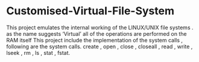 # Customised-Virtual-File-System
This project emulates the internal working of the LINUX/UNIX file systems . as the name suggests ‘Virtual’ all of the operations are performed on the RAM itself  This project include the implementation of the system calls , following are the system calls.  create , open , close , closeall , read , write , lseek , rm , ls , stat , fstat. 

